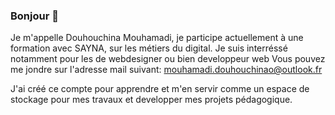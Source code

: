 ### Bonjour 👋
Je m'appelle Douhouchina Mouhamadi, je participe actuellement à une formation avec SAYNA, sur les métiers du digital.
Je suis interréssé notamment pour les de webdesigner ou bien developpeur web
Vous pouvez me jondre sur l'adresse mail suivant: mouhamadi.douhouchinao@outlook.fr

J'ai créé ce compte pour apprendre et m'en servir comme un espace de stockage pour mes travaux et developper mes projets pédagogique.
